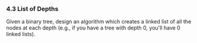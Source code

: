 ### 4.3 List of Depths
Given a binary tree, design an algorithm which creates a linked list of all the nodes at each depth (e.g., if you have a tree with depth 0, you'll have 0 linked lists).